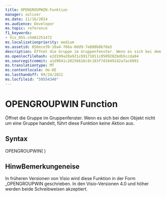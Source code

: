 ```yaml
---
title: OPENGROUPWIN-Funktion
manager: soliver
ms.date: 11/16/2014
ms.audience: Developer
ms.topic: reference
f1_keywords:
- Vis_DSS.chm82251472
ms.localizationpriority: medium
ms.assetid: 856ece39-18a4-766a-0dd9-7e888b8b78a5
description: Öffnet die Gruppe im Gruppenfenster. Wenn es sich bei dem Objekt nicht um eine Gruppe handelt, führt diese Funktion keine Aktion aus.
ms.openlocfilehash: e2d199a20a921cb9171011c0509282bdb5ccda84
ms.sourcegitcommit: a1d9041c20256616c9c183f7d1049142a7ac6991
ms.translationtype: MT
ms.contentlocale: de-DE
ms.lasthandoff: 09/24/2021
ms.locfileid: "59554340"
---
```

# <a name="opengroupwin-function"></a>OPENGROUPWIN Function

Öffnet die Gruppe im Gruppenfenster. Wenn es sich bei dem Objekt nicht um eine Gruppe handelt, führt diese Funktion keine Aktion aus.
  
## <a name="syntax"></a>Syntax

OPENGROUPWIN( )
  
## <a name="remarks"></a>HinwBemerkungeneise

In früheren Versionen von Visio wird diese Funktion in der Form _OPENGROUPWIN geschrieben. In den Visio-Versionen 4.0 und höher werden beide Schreibweisen akzeptiert. 
  

